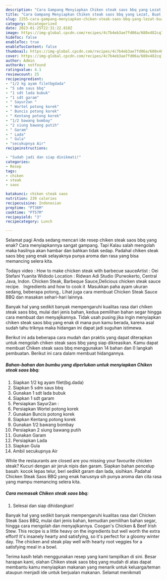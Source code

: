 ```yaml
---
description: "Cara Gampang Menyiapkan Chiken steak saos bbq yang Lezat, Buat Buka Puasa Enak Banget"
title: "Cara Gampang Menyiapkan Chiken steak saos bbq yang Lezat, Buat Buka Puasa Enak Banget"
slug: 2255-cara-gampang-menyiapkan-chiken-steak-saos-bbq-yang-lezat-buat-buka-puasa-enak-banget
category: Uncategorized
date: 2023-01-25T22:31:22.818Z
image: https://img-global.cpcdn.com/recipes/4c7b4eb3ae7fd06a/680x482cq70/chiken-steak-saos-bbq-foto-resep-utama.jpg
hideToc: false
enableToc: true
enableTocContent: false
thumbnail: https://img-global.cpcdn.com/recipes/4c7b4eb3ae7fd06a/680x482cq70/chiken-steak-saos-bbq-foto-resep-utama.jpg
cover: https://img-global.cpcdn.com/recipes/4c7b4eb3ae7fd06a/680x482cq70/chiken-steak-saos-bbq-foto-resep-utama.jpg
author: Admin
authorAv: notfound
ratingvalue: 4.1
reviewcount: 25
recipeingredient:
- "1/2 kg ayam filetbgdada"
- "5 sdm saus bbq"
- "1 sdt lada bubuk"
- "1 sdt garam"
- " Sayur2an "
- " Wortel potong korek"
- " Buncis potong korek"
- " Kentang potong korek"
- "1/2 bawang bombay"
- "2 siung bawang putih"
- " Garam"
- " Lada"
- " Gula"
- "secukupnya Air"
recipeinstructions:

- "Sudah jadi dan siap dinikmati!"
categories:
- Resep
tags:
- chiken
- steak
- saos

katakunci: chiken steak saos 
nutrition: 239 calories
recipecuisine: Indonesian
preptime: "PT36M"
cooktime: "PT57M"
recipeyield: "3"
recipecategory: Lunch

---
```



Selamat pagi Anda sedang mencari ide resep chiken steak saos bbq yang enak? Cara menyiapkannya sangat gampang. Tapi Kalau salah mengolah maka hasilnya akan hambar dan bahkan tidak sedap. Padahal chiken steak saos bbq yang enak selayaknya punya aroma dan rasa yang bisa memancing selera kita.


Todays video : How to make chicken steak with barbecue sauceArtist : Oei Stefani Yuanita Widodo Location : Ridwan Adi Studio (Purwokerto, Central Java, Indon. Chicken Steak, Barbeque Sauce,Delicious chicken steak sauce recipe. ️ ️ Ingredients and how to cook it ️ ️Masukkan paha ayam ukuran sedang, beberapa potong,. Lihat juga cara membuat Chicken Steak Sauce BBQ dan masakan sehari-hari lainnya.

Banyak hal yang sedikit banyak mempengaruhi kualitas rasa dari chiken steak saos bbq, mulai dari jenis bahan, kedua pemilihan bahan segar hingga cara membuat dan menyajikannya. Tidak usah pusing jika ingin menyiapkan chiken steak saos bbq yang enak di mana pun kamu berada, karena asal sudah tahu triknya maka hidangan ini dapat jadi suguhan istimewa.


Berikut ini ada beberapa cara mudah dan praktis yang dapat diterapkan untuk mengolah chiken steak saos bbq yang siap dikreasikan. Kamu dapat membuat Chiken steak saos bbq menggunakan 14 bahan dan 0 langkah pembuatan. Berikut ini cara dalam membuat hidangannya.

<!--inarticleads1-->

##### Bahan-bahan dan bumbu yang diperlukan untuk menyiapkan Chiken steak saos bbq:

1. Siapkan 1/2 kg ayam filet(bg.dada)
1. Siapkan 5 sdm saus bbq
1. Gunakan 1 sdt lada bubuk
1. Siapkan 1 sdt garam
1. Persiapkan  Sayur2an :
1. Persiapkan  Wortel potong korek
1. Gunakan  Buncis potong korek
1. Siapkan  Kentang potong korek
1. Gunakan 1/2 bawang bombay
1. Persiapkan 2 siung bawang putih
1. Gunakan  Garam
1. Persiapkan  Lada
1. Siapkan  Gula
1. Ambil secukupnya Air


While the restaurants are closed are you missing your favourite chicken steak? Kucuri dengan air jeruk nipis dan garam. Siapkan bahan pencelup basah: kocok lepas telur, beri sedikit garam dan lada, sisihkan. Padahal Chicken Steak Saos BBQ yang enak harusnya sih punya aroma dan cita rasa yang mampu memancing selera kita. 

<!--inarticleads2-->

##### Cara memasak Chiken steak saos bbq:


1. Selesai dan siap dihidangkan!

Banyak hal yang sedikit banyak mempengaruhi kualitas rasa dari Chicken Steak Saos BBQ, mulai dari jenis bahan, kemudian pemilihan bahan segar, hingga cara mengolah dan menyajikannya. Coogan&#39;s Chicken &amp; Beef Irish Stew. This recipe is a little heavy on the ingredients but well worth the extra effort! It&#39;s insanely hearty and satisfying, so it&#39;s perfect for a gloomy winter day. The chicken and steak play well with hearty root veggies for a satisfying meal in a bowl. 

Terima kasih telah menggunakan resep yang kami tampilkan di sini. Besar harapan kami, olahan Chiken steak saos bbq yang mudah di atas dapat membantu kamu menyiapkan makanan yang menarik untuk keluarga/teman ataupun menjadi ide untuk berjualan makanan. Selamat menikmati
